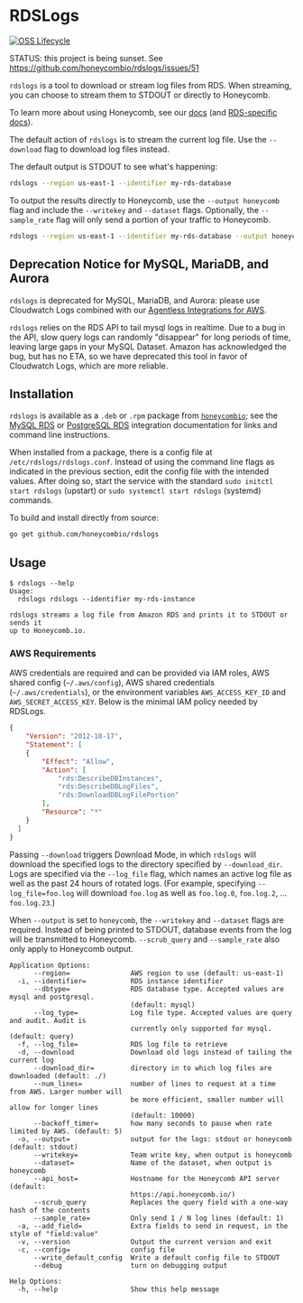 # RDSLogs

[![OSS Lifecycle](https://img.shields.io/osslifecycle/honeycombio/rdslogs?color=pink)](https://github.com/honeycombio/home/blob/main/honeycomb-oss-lifecycle-and-practices.md)

STATUS: this project is being sunset. See https://github.com/honeycombio/rdslogs/issues/51

`rdslogs` is a tool to download or stream log files from RDS. When streaming, you
can choose to stream them to STDOUT or directly to Honeycomb.

To learn more about using Honeycomb, see our [docs](https://honeycomb.io/docs) (and [RDS-specific docs](https://honeycomb.io/docs/connect/mysql/rds/)).

The default action of `rdslogs` is to stream the current log file. Use the
`--download` flag to download log files instead.

The default output is STDOUT to see what's happening:

```sh
rdslogs --region us-east-1 --identifier my-rds-database
```

To output the results directly to Honeycomb, use the `--output honeycomb` flag
and include the `--writekey` and `--dataset` flags.  Optionally, the
`--sample_rate` flag will only send a portion of your traffic to Honeycomb.

```sh
rdslogs --region us-east-1 --identifier my-rds-database --output honeycomb --writekey abcabc123123 --dataset "rds logs"
```

## Deprecation Notice for MySQL, MariaDB, and Aurora

`rdslogs` is deprecated for MySQL, MariaDB, and Aurora: please use Cloudwatch Logs combined with our [Agentless Integrations for AWS](https://github.com/honeycombio/agentless-integrations-for-aws#mysql-rds-integration-for-cloudwatch-logs).

`rdslogs` relies on the RDS API to tail mysql logs in realtime. Due to a bug in the API, slow query logs can randomly "disappear" for long periods of time, leaving large gaps in your MySQL Dataset. Amazon has acknowledged the bug, but has no ETA, so we have deprecated this tool in favor of Cloudwatch Logs, which are more reliable.

## Installation

`rdslogs` is available as a `.deb` or `.rpm` package from [`honeycombio`][hq];
see the [MySQL RDS][mysql-rds-download] or [PostgreSQL RDS][pg-rds-download]
integration documentation for links and command line instructions.

[hq]: https://honeycomb.io
[mysql-rds-download]: https://honeycomb.io/docs/getting-data-in/integrations/databases/mysql/rds/#download-the-rds-connector-rdslogs
[pg-rds-download]: https://honeycomb.io/docs/getting-data-in/integrations/databases/postgresql/rds/#download-the-rds-connector-rdslogs

When installed from a package, there is a config file at
`/etc/rdslogs/rdslogs.conf`. Instead of using the command line flags as
indicated in the previous section, edit the config file with the intended
values.  After doing so, start the service with the standard `sudo initctl start
rdslogs` (upstart) or `sudo systemctl start rdslogs` (systemd) commands.

To build and install directly from source:

```sh
go get github.com/honeycombio/rdslogs
```

## Usage

```nil
$ rdslogs --help
Usage:
  rdslogs rdslogs --identifier my-rds-instance

rdslogs streams a log file from Amazon RDS and prints it to STDOUT or sends it
up to Honeycomb.io.
```

### AWS Requirements

AWS credentials are required and can be provided via IAM roles, AWS shared
config (`~/.aws/config`), AWS shared credentials (`~/.aws/credentials`), or
the environment variables `AWS_ACCESS_KEY_ID` and `AWS_SECRET_ACCESS_KEY`.
Below is the minimal IAM policy needed by RDSLogs.

```json
{
    "Version": "2012-10-17",
    "Statement": [
    {
        "Effect": "Allow",
        "Action": [
            "rds:DescribeDBInstances",
            "rds:DescribeDBLogFiles",
            "rds:DownloadDBLogFilePortion"
        ],
        "Resource": "*"
    }
  ]
}
```

Passing `--download` triggers Download Mode, in which `rdslogs` will download the
specified logs to the directory specified by `--download_dir`. Logs are specified
via the `--log_file` flag, which names an active log file as well as the past 24
hours of rotated logs. (For example, specifying `--log_file=foo.log` will download
`foo.log` as well as `foo.log.0`, `foo.log.2`, ... `foo.log.23`.)

When `--output` is set to `honeycomb`, the `--writekey` and `--dataset` flags are
required. Instead of being printed to STDOUT, database events from the log will
be transmitted to Honeycomb. `--scrub_query` and `--sample_rate` also only apply to
Honeycomb output.

```nil
Application Options:
      --region=               AWS region to use (default: us-east-1)
  -i, --identifier=           RDS instance identifier
      --dbtype=               RDS database type. Accepted values are mysql and postgresql.
                              (default: mysql)
      --log_type=             Log file type. Accepted values are query and audit. Audit is
                              currently only supported for mysql. (default: query)
  -f, --log_file=             RDS log file to retrieve
  -d, --download              Download old logs instead of tailing the current log
      --download_dir=         directory in to which log files are downloaded (default: ./)
      --num_lines=            number of lines to request at a time from AWS. Larger number will
                              be more efficient, smaller number will allow for longer lines
                              (default: 10000)
      --backoff_timer=        how many seconds to pause when rate limited by AWS. (default: 5)
  -o, --output=               output for the logs: stdout or honeycomb (default: stdout)
      --writekey=             Team write key, when output is honeycomb
      --dataset=              Name of the dataset, when output is honeycomb
      --api_host=             Hostname for the Honeycomb API server (default:
                              https://api.honeycomb.io/)
      --scrub_query           Replaces the query field with a one-way hash of the contents
      --sample_rate=          Only send 1 / N log lines (default: 1)
  -a, --add_field=            Extra fields to send in request, in the style of "field:value"
  -v, --version               Output the current version and exit
  -c, --config=               config file
      --write_default_config  Write a default config file to STDOUT
      --debug                 turn on debugging output

Help Options:
  -h, --help                  Show this help message
```
